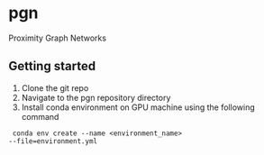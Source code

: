 # pgn
Proximity Graph Networks

## Getting started
1. Clone the git repo
2. Navigate to the pgn repository directory
3. Install conda environment on GPU machine using the following command

<code> conda env create --name <environment_name> --file=environment.yml </code>
